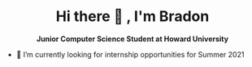# <div align="center">Hi there 👋 , I'm Bradon </div>
**<div align="center">Junior Computer Science Student at Howard University</div>**


<!--
**Quote256/Quote256** is a ✨ _special_ ✨ repository because its `README.md` (this file) appears on your GitHub profile.

Here are some ideas to get you started:

- 🔭 I’m currently working on ...
-->
* 🌱 I’m currently looking for internship opportunities for Summer 2021

<!--
- 👯 I’m looking to collaborate on ...
- 🤔 I’m looking for help with ...
- 💬 Ask me about ...
- 📫 How to reach me: ...
- 😄 Pronouns: ...
- ⚡ Fun fact: ...
-->
